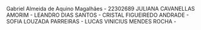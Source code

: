 Gabriel Almeida de Aquino Magalhães - 22302689
JULIANA CAVANELLAS AMORIM - 
LEANDRO DIAS SANTOS - 
CRISTAL FIGUEIREDO ANDRADE - 
SOFIA LOUZADA PARREIRAS - 
LUCAS VINICIUS MENDES ROCHA -
